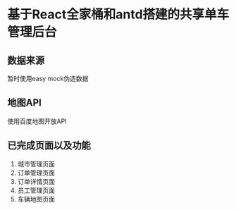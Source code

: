 # 基于React全家桶和antd搭建的共享单车管理后台

## 数据来源
暂时使用easy mock伪造数据

## 地图API
使用百度地图开放API

## 已完成页面以及功能

1. 城市管理页面
2. 订单管理页面
3. 订单详情页面
4. 员工管理页面
5. 车辆地图页面
